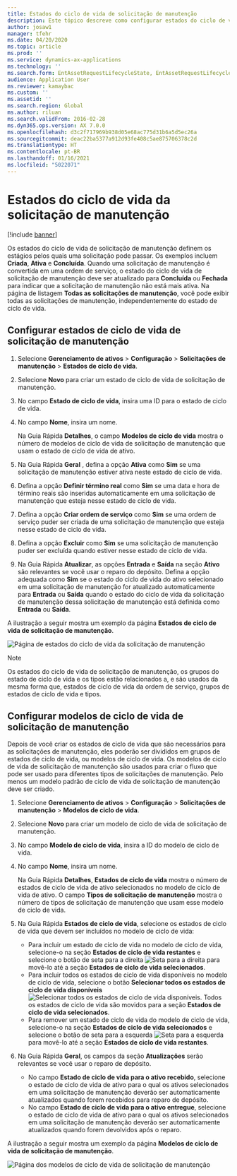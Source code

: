 ```yaml
---
title: Estados do ciclo de vida de solicitação de manutenção
description: Este tópico descreve como configurar estados do ciclo de vida de solicitação de manutenção no Asset Management.
author: josaw1
manager: tfehr
ms.date: 04/20/2020
ms.topic: article
ms.prod: ''
ms.service: dynamics-ax-applications
ms.technology: ''
ms.search.form: EntAssetRequestLifecycleState, EntAssetRequestLifecycleModel
audience: Application User
ms.reviewer: kamaybac
ms.custom: ''
ms.assetid: ''
ms.search.region: Global
ms.author: riluan
ms.search.validFrom: 2016-02-28
ms.dyn365.ops.version: AX 7.0.0
ms.openlocfilehash: d3c2f717969b938d05e68ac775d31b6a5d5ec26a
ms.sourcegitcommit: deac22ba5377a912d93fe408c5ae875706378c2d
ms.translationtype: HT
ms.contentlocale: pt-BR
ms.lasthandoff: 01/16/2021
ms.locfileid: "5022071"
---
```

# <a name="maintenance-request-lifecycle-states"></a>Estados do ciclo de vida da solicitação de manutenção

[!include [banner](../../includes/banner.md)]

 


Os estados do ciclo de vida de solicitação de manutenção definem os estágios pelos quais uma solicitação pode passar. Os exemplos incluem **Criada**, **Ativa** e **Concluída**. Quando uma solicitação de manutenção é convertida em uma ordem de serviço, o estado do ciclo de vida de solicitação de manutenção deve ser atualizado para **Concluída** ou **Fechada** para indicar que a solicitação de manutenção não está mais ativa. Na página de listagem **Todas as solicitações de manutenção**, você pode exibir todas as solicitações de manutenção, independentemente do estado de ciclo de vida.

## <a name="set-up-maintenance-request-lifecycle-states"></a>Configurar estados de ciclo de vida de solicitação de manutenção

1. Selecione **Gerenciamento de ativos** \> **Configuração** \> **Solicitações de manutenção** \> **Estados de ciclo de vida**.
2. Selecione **Novo** para criar um estado de ciclo de vida de solicitação de manutenção.
3. No campo **Estado de ciclo de vida**, insira uma ID para o estado de ciclo de vida.
4. No campo **Nome**, insira um nome.

    Na Guia Rápida **Detalhes**, o campo **Modelos de ciclo de vida** mostra o número de modelos de ciclo de vida de solicitação de manutenção que usam o estado de ciclo de vida de ativo.

5. Na Guia Rápida **Geral** , defina a opção **Ativa** como **Sim** se uma solicitação de manutenção estiver ativa neste estado de ciclo de vida.
6. Defina a opção **Definir término real** como **Sim** se uma data e hora de término reais são inseridas automaticamente em uma solicitação de manutenção que esteja nesse estado de ciclo de vida.
7. Defina a opção **Criar ordem de serviço** como **Sim** se uma ordem de serviço puder ser criada de uma solicitação de manutenção que esteja nesse estado de ciclo de vida.
8. Defina a opção **Excluir** como **Sim** se uma solicitação de manutenção puder ser excluída quando estiver nesse estado de ciclo de vida.
9. Na Guia Rápida **Atualizar**, as opções **Entrada** e **Saída** na seção **Ativo** são relevantes se você usar o reparo do depósito. Defina a opção adequada como **Sim** se o estado do ciclo de vida do ativo selecionado em uma solicitação de manutenção for atualizado automaticamente para **Entrada** ou **Saída** quando o estado do ciclo de vida da solicitação de manutenção dessa solicitação de manutenção está definida como **Entrada** ou **Saída**.

A ilustração a seguir mostra um exemplo da página **Estados de ciclo de vida de solicitação de manutenção**.

![Página de estados do ciclo de vida da solicitação de manutenção](media/02-setup-for-requests.png)

> [!NOTE]
> Os estados do ciclo de vida de solicitação de manutenção, os grupos do estado de ciclo de vida e os tipos estão relacionados a, e são usados da mesma forma que, estados de ciclo de vida da ordem de serviço, grupos de estados de ciclo de vida e tipos. 

## <a name="set-up-maintenance-request-lifecycle-models"></a>Configurar modelos de ciclo de vida de solicitação de manutenção

Depois de você criar os estados de ciclo de vida que são necessários para as solicitações de manutenção, eles poderão ser divididos em grupos de estados de ciclo de vida, ou modelos de ciclo de vida. Os modelos de ciclo de vida de solicitação de manutenção são usados para criar o fluxo que pode ser usado para diferentes tipos de solicitações de manutenção. Pelo menos um modelo padrão de ciclo de vida de solicitação de manutenção deve ser criado.

1. Selecione **Gerenciamento de ativos** \> **Configuração** \> **Solicitações de manutenção** \> **Modelos de ciclo de vida**.
2. Selecione **Novo** para criar um modelo de ciclo de vida de solicitação de manutenção.
3. No campo **Modelo de ciclo de vida**, insira a ID do modelo de ciclo de vida.
4. No campo **Nome**, insira um nome.

    Na Guia Rápida **Detalhes**, **Estados de ciclo de vida** mostra o número de estados de ciclo de vida de ativo selecionados no modelo de ciclo de vida de ativo. O campo **Tipos de solicitação de manutenção** mostra o número de tipos de solicitação de manutenção que usam esse modelo de ciclo de vida.

5. Na Guia Rápida **Estados de ciclo de vida**, selecione os estados de ciclo de vida que devem ser incluídos no modelo de ciclo de vida:

    - Para incluir um estado de ciclo de vida no modelo de ciclo de vida, selecione-o na seção **Estados de ciclo de vida restantes** e selecione o botão de seta para a direita ![Seta para a direita](media/03-setup-for-requests.png) para movê-lo até a seção **Estados de ciclo de vida selecionados**.
    - Para incluir todos os estados de ciclo de vida disponíveis no modelo de ciclo de vida, selecione o botão **Selecionar todos os estados de ciclo de vida disponíveis** ![Selecionar todos os estados de ciclo de vida disponíveis](media/04-setup-for-requests.png). Todos os estados de ciclo de vida são movidos para a seção **Estados de ciclo de vida selecionados**.
    - Para remover um estado de ciclo de vida do modelo de ciclo de vida, selecione-o na seção **Estados de ciclo de vida selecionados** e selecione o botão de seta para a esquerda ![Seta para a esquerda](media/05-setup-for-requests.png) para movê-lo até a seção **Estados de ciclo de vida restantes**.

6. Na Guia Rápida **Geral**, os campos da seção **Atualizações** serão relevantes se você usar o reparo de depósito.

    - No campo **Estado de ciclo de vida para o ativo recebido**, selecione o estado de ciclo de vida de ativo para o qual os ativos selecionados em uma solicitação de manutenção deverão ser automaticamente atualizados quando forem recebidos para reparo de depósito.
    - No campo **Estado de ciclo de vida para o ativo entregue**, selecione o estado de ciclo de vida de ativo para o qual os ativos selecionados em uma solicitação de manutenção deverão ser automaticamente atualizados quando forem devolvidos após o reparo.

A ilustração a seguir mostra um exemplo da página **Modelos de ciclo de vida de solicitação de manutenção**.

![Página dos modelos de ciclo de vida de solicitação de manutenção](media/06-setup-for-requests.png)
